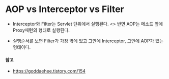 # AOP vs Interceptor vs Filter



- Interceptor와 Filter는 Servlet 단위에서 실행된다. <> 반면 AOP는 메소드 앞에 Proxy패턴의 형태로 실행된다.

- 실행순서를 보면 Filter가 가장 밖에 있고 그안에 Interceptor, 그안에 AOP가 있는 형태이다.



#### 참고

- https://goddaehee.tistory.com/154